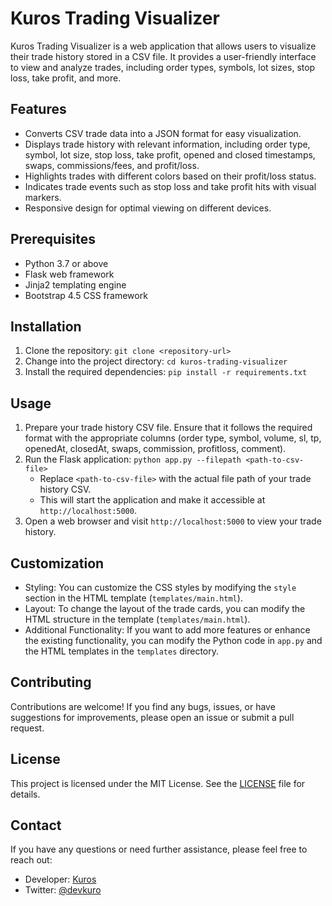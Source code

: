 # Kuros Trading Visualizer

Kuros Trading Visualizer is a web application that allows users to visualize their trade history stored in a CSV file. It provides a user-friendly interface to view and analyze trades, including order types, symbols, lot sizes, stop loss, take profit, and more.

## Features

- Converts CSV trade data into a JSON format for easy visualization.
- Displays trade history with relevant information, including order type, symbol, lot size, stop loss, take profit, opened and closed timestamps, swaps, commissions/fees, and profit/loss.
- Highlights trades with different colors based on their profit/loss status.
- Indicates trade events such as stop loss and take profit hits with visual markers.
- Responsive design for optimal viewing on different devices.

## Prerequisites

- Python 3.7 or above
- Flask web framework
- Jinja2 templating engine
- Bootstrap 4.5 CSS framework

## Installation

1. Clone the repository: `git clone <repository-url>`
2. Change into the project directory: `cd kuros-trading-visualizer`
3. Install the required dependencies: `pip install -r requirements.txt`

## Usage

1. Prepare your trade history CSV file. Ensure that it follows the required format with the appropriate columns (order type, symbol, volume, sl, tp, openedAt, closedAt, swaps, commission, profitloss, comment).
2. Run the Flask application: `python app.py --filepath <path-to-csv-file>`
   - Replace `<path-to-csv-file>` with the actual file path of your trade history CSV.
   - This will start the application and make it accessible at `http://localhost:5000`.
3. Open a web browser and visit `http://localhost:5000` to view your trade history.

## Customization

- Styling: You can customize the CSS styles by modifying the `style` section in the HTML template (`templates/main.html`).
- Layout: To change the layout of the trade cards, you can modify the HTML structure in the template (`templates/main.html`).
- Additional Functionality: If you want to add more features or enhance the existing functionality, you can modify the Python code in `app.py` and the HTML templates in the `templates` directory.

## Contributing

Contributions are welcome! If you find any bugs, issues, or have suggestions for improvements, please open an issue or submit a pull request.

## License

This project is licensed under the MIT License. See the [LICENSE](LICENSE) file for details.

## Contact

If you have any questions or need further assistance, please feel free to reach out:

- Developer: [Kuros](https://github.com/im-kuro)
- Twitter: [@devkuro](https://twitter.com/devkuro)

